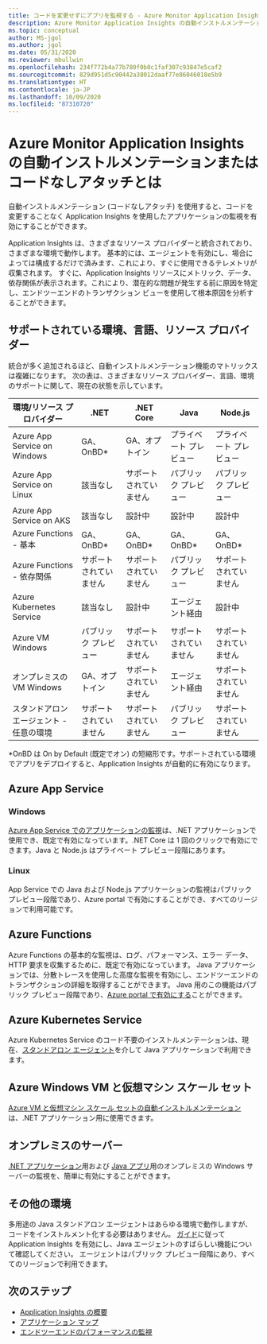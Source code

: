 ```yaml
---
title: コードを変更せずにアプリを監視する - Azure Monitor Application Insights の自動インストルメンテーション |Microsoft Docs
description: Azure Monitor Application Insights の自動インストルメンテーションの概要 - コード不要のアプリケーションのパフォーマンス管理
ms.topic: conceptual
author: MS-jgol
ms.author: jgol
ms.date: 05/31/2020
ms.reviewer: mbullwin
ms.openlocfilehash: 234f772b4a77b780f0b0c1faf307c93847e5caf2
ms.sourcegitcommit: 829d951d5c90442a38012daaf77e86046018e5b9
ms.translationtype: HT
ms.contentlocale: ja-JP
ms.lasthandoff: 10/09/2020
ms.locfileid: "87310720"
---
```

# <a name="what-is-auto-instrumentation-or-codeless-attach---azure-monitor-application-insights"></a>Azure Monitor Application Insights の自動インストルメンテーションまたはコードなしアタッチとは

自動インストルメンテーション (コードなしアタッチ) を使用すると、コードを変更することなく Application Insights を使用したアプリケーションの監視を有効にすることができます。  

Application Insights は、さまざまなリソース プロバイダーと統合されており、さまざまな環境で動作します。 基本的には、エージェントを有効にし、場合によっては構成するだけで済みます、これにより、すぐに使用できるテレメトリが収集されます。 すぐに、Application Insights リソースにメトリック、データ、依存関係が表示されます。これにより、潜在的な問題が発生する前に原因を特定し、エンドツーエンドのトランザクション ビューを使用して根本原因を分析することができます。

## <a name="supported-environments-languages-and-resource-providers"></a>サポートされている環境、言語、リソース プロバイダー

統合が多く追加されるほど、自動インストルメンテーション機能のマトリックスは複雑になります。 次の表は、さまざまなリソース プロバイダー、言語、環境のサポートに関して、現在の状態を示しています。

|環境/リソース プロバイダー | .NET            | .NET Core       | Java            | Node.js         |
|------------------------------|-----------------|-----------------|-----------------|-----------------|
|Azure App Service on Windows  | GA、OnBD*       | GA、オプトイン      | プライベート プレビュー | プライベート プレビュー |
|Azure App Service on Linux    | 該当なし             | サポートされていません   | パブリック プレビュー  | パブリック プレビュー  |
|Azure App Service on AKS      | 該当なし             | 設計中       | 設計中       | 設計中       |
|Azure Functions - 基本       | GA、OnBD*       | GA、OnBD*       | GA、OnBD*       | GA、OnBD*       |
|Azure Functions - 依存関係| サポートされていません   | サポートされていません   | パブリック プレビュー  | サポートされていません   |
|Azure Kubernetes Service      | 該当なし             | 設計中       | エージェント経由   | 設計中       |
|Azure VM Windows             | パブリック プレビュー  | サポートされていません   | サポートされていません   | サポートされていません   |
|オンプレミスの VM Windows       | GA、オプトイン      | サポートされていません   | エージェント経由   | サポートされていません   |
|スタンドアロン エージェント - 任意の環境   | サポートされていません   | サポートされていません   | パブリック プレビュー  | サポートされていません   |

*OnBD は On by Default (既定でオン) の短縮形です。サポートされている環境でアプリをデプロイすると、Application Insights が自動的に有効になります。 

## <a name="azure-app-service"></a>Azure App Service

### <a name="windows"></a>Windows

[Azure App Service でのアプリケーションの監視](./azure-web-apps.md?tabs=net)は、.NET アプリケーションで使用でき、既定で有効になっています。.NET Core は 1 回のクリックで有効にできます。Java と Node.js はプライベート プレビュー段階にあります。

### <a name="linux"></a>Linux 

App Service での Java および Node.js アプリケーションの監視はパブリック プレビュー段階であり、Azure portal で有効にすることができ、すべてのリージョンで利用可能です。

## <a name="azure-functions"></a>Azure Functions

Azure Functions の基本的な監視は、ログ、パフォーマンス、エラー データ、HTTP 要求を収集するために、既定で有効になっています。 Java アプリケーションでは、分散トレースを使用した高度な監視を有効にし、エンドツーエンドのトランザクションの詳細を取得することができます。 Java 用のこの機能はパブリック プレビュー段階であり、[Azure portal で有効にする](./monitor-functions.md)ことができます。

## <a name="azure-kubernetes-service"></a>Azure Kubernetes Service

Azure Kubernetes Service のコード不要のインストルメンテーションは、現在、[スタンドアロン エージェント](./java-in-process-agent.md)を介して Java アプリケーションで利用できます。 

## <a name="azure-windows-vms-and-virtual-machine-scale-set"></a>Azure Windows VM と仮想マシン スケール セット

[Azure VM と仮想マシン スケール セットの自動インストルメンテーション](./azure-vm-vmss-apps.md)は、.NET アプリケーション用に使用できます。 

## <a name="on-premises-servers"></a>オンプレミスのサーバー
[.NET アプリケーション](./status-monitor-v2-overview.md)用および [Java アプリ](./java-in-process-agent.md)用のオンプレミスの Windows サーバーの監視を、簡単に有効にすることができます。

## <a name="other-environments"></a>その他の環境
多用途の Java スタンドアロン エージェントはあらゆる環境で動作しますが、コードをインストルメント化する必要はありません。 [ガイド](./java-in-process-agent.md)に従って Application Insights を有効にし、Java エージェントのすばらしい機能について確認してください。 エージェントはパブリック プレビュー段階にあり、すべてのリージョンで利用できます。 

## <a name="next-steps"></a>次のステップ

* [Application Insights の概要](./app-insights-overview.md)
* [アプリケーション マップ](./app-map.md)
* [エンドツーエンドのパフォーマンスの監視](../learn/tutorial-performance.md)

